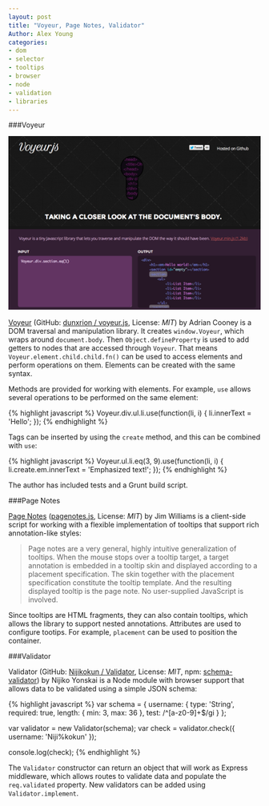 ```yaml
---
layout: post
title: "Voyeur, Page Notes, Validator"
Author: Alex Young
categories:
- dom
- selector
- tooltips
- browser
- node
- validation
- libraries
---
```


###Voyeur

![Voyeur](/images/posts/voyeur.png)

[Voyeur](http://dunxrion.github.io/voyeur.js/) (GitHub: [dunxrion / voyeur.js](https://github.com/dunxrion/voyeur.js), License: _MIT_) by Adrian Cooney is a DOM traversal and manipulation library.  It creates `window.Voyeur`, which wraps around `document.body`.  Then `Object.defineProperty` is used to add getters to nodes that are accessed through `Voyeur`.  That means `Voyeur.element.child.child.fn()` can be used to access elements and perform operations on them.  Elements can be created with the same syntax.

Methods are provided for working with elements.  For example, `use` allows several operations to be performed on the same element:

{% highlight javascript %}
Voyeur.div.ul.li.use(function(li, i) {
  li.innerText = 'Hello';
});
{% endhighlight %}

Tags can be inserted by using the `create` method, and this can be combined with `use`:

{% highlight javascript %}
Voyeur.ul.li.eq(3, 9).use(function(li, i) {
  li.create.em.innerText = 'Emphasized text!';
});
{% endhighlight %}

The author has included tests and a Grunt build script.

###Page Notes

[Page Notes](http://pagenotes.com/pagenotes/tooltipTemplates.htm) ([pagenotes.js](http://pagenotes.com/pagenotes/pagenotes.js), License: _MIT_) by Jim Williams is a client-side script for working with a flexible implementation of tooltips that support rich annotation-like styles:

> Page notes are a very general, highly intuitive generalization of tooltips. When the mouse stops over a tooltip target, a target annotation is embedded in a tooltip skin and displayed according to a placement specification. The skin together with the placement specification constitute the tooltip template. And the resulting displayed tooltip is the page note. No user-supplied JavaScript is involved.

Since tooltips are HTML fragments, they can also contain tooltips, which allows the library to support nested annotations.  Attributes are used to configure tootips.  For example, `placement` can be used to position the container.

###Validator

Validator (GitHub: [Nijikokun / Validator](https://github.com/Nijikokun/Validator), License: _MIT_, npm: [schema-validator](https://npmjs.org/package/schema-validator)) by Nijiko Yonskai is a Node module with browser support that allows data to be validated using a simple JSON schema:

{% highlight javascript %}
var schema = {
  username: {
    type: 'String',
    required: true,
    length: {
      min: 3,
      max: 36
    },
    test: /^[a-z0-9]+$/gi
  }
};

var validator = new Validator(schema);
var check = validator.check({
  username: 'Niji%kokun'
});

console.log(check);
{% endhighlight %}

The `Validator` constructor can return an object that will work as Express middleware, which allows routes to validate data and populate the `req.validated` property.  New validators can be added using `Validator.implement`.

